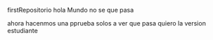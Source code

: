 firstRepositorio
hola Mundo
no se que pasa

ahora hacenmos una pprueba solos 
a ver que pasa
quiero la version estudiante
